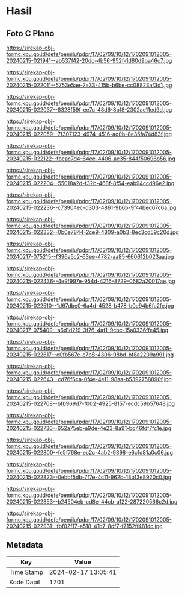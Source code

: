 # Hasil

## Foto C Plano

https://sirekap-obj-formc.kpu.go.id/defe/pemilu/pdpr/17/02/09/10/12/1702091012005-20240215-021941--ab537f42-20dc-4b56-952f-1d60d9ba46c7.jpg

https://sirekap-obj-formc.kpu.go.id/defe/pemilu/pdpr/17/02/09/10/12/1702091012005-20240215-022011--5753e5ae-2a33-415b-b6be-cc08823af3d1.jpg

https://sirekap-obj-formc.kpu.go.id/defe/pemilu/pdpr/17/02/09/10/12/1702091012005-20240215-022037--8328f59f-ee7c-48d6-8bf8-2302ae11ed9d.jpg

https://sirekap-obj-formc.kpu.go.id/defe/pemilu/pdpr/17/02/09/10/12/1702091012005-20240215-022059--7f307123-4974-4516-ad0b-8e35fa74d83f.jpg

https://sirekap-obj-formc.kpu.go.id/defe/pemilu/pdpr/17/02/09/10/12/1702091012005-20240215-022122--fbeac7d4-64ee-4406-ae35-844f50696b56.jpg

https://sirekap-obj-formc.kpu.go.id/defe/pemilu/pdpr/17/02/09/10/12/1702091012005-20240215-022204--55018a2d-f32b-468f-8f54-eab94ccd96e2.jpg

https://sirekap-obj-formc.kpu.go.id/defe/pemilu/pdpr/17/02/09/10/12/1702091012005-20240215-022236--c73904ec-d303-4861-9b6b-9f44bed67c6a.jpg

https://sirekap-obj-formc.kpu.go.id/defe/pemilu/pdpr/17/02/09/10/12/1702091012005-20240215-022332--0b0e7844-2ce9-4809-a0b3-8ec3cd59c20d.jpg

https://sirekap-obj-formc.kpu.go.id/defe/pemilu/pdpr/17/02/09/10/12/1702091012005-20240217-075215--f396a5c2-63ee-4782-aa85-660612b023aa.jpg

https://sirekap-obj-formc.kpu.go.id/defe/pemilu/pdpr/17/02/09/10/12/1702091012005-20240215-022436--4e9f997e-954d-4216-8729-0682a20017ae.jpg

https://sirekap-obj-formc.kpu.go.id/defe/pemilu/pdpr/17/02/09/10/12/1702091012005-20240215-022510--1d67dbe0-6a4d-4528-b478-b0e94b6fa2fe.jpg

https://sirekap-obj-formc.kpu.go.id/defe/pemilu/pdpr/17/02/09/10/12/1702091012005-20240217-075409--a6d1d219-3f76-4af1-9cbc-15a0336ffe45.jpg

https://sirekap-obj-formc.kpu.go.id/defe/pemilu/pdpr/17/02/09/10/12/1702091012005-20240215-022617--c0fb567e-c7b8-4306-98bd-bf8a2209a991.jpg

https://sirekap-obj-formc.kpu.go.id/defe/pemilu/pdpr/17/02/09/10/12/1702091012005-20240215-022643--cd76f6ca-0f4e-4e11-98aa-b5392758890f.jpg

https://sirekap-obj-formc.kpu.go.id/defe/pemilu/pdpr/17/02/09/10/12/1702091012005-20240215-022708--bfb969d7-f002-4925-8157-ecdc59b57648.jpg

https://sirekap-obj-formc.kpu.go.id/defe/pemilu/pdpr/17/02/09/10/12/1702091012005-20240215-022730--652a75eb-a9de-4e23-8a91-bd46fdf7fc1e.jpg

https://sirekap-obj-formc.kpu.go.id/defe/pemilu/pdpr/17/02/09/10/12/1702091012005-20240215-022800--fe5f768e-ec2c-4ab2-9398-e6c1d81a0c06.jpg

https://sirekap-obj-formc.kpu.go.id/defe/pemilu/pdpr/17/02/09/10/12/1702091012005-20240215-022823--0ebbf5db-7f7e-4c11-962b-18b13e8920c0.jpg

https://sirekap-obj-formc.kpu.go.id/defe/pemilu/pdpr/17/02/09/10/12/1702091012005-20240215-022853--b24504eb-cd8e-44cb-a122-287220566c2d.jpg

https://sirekap-obj-formc.kpu.go.id/defe/pemilu/pdpr/17/02/09/10/12/1702091012005-20240215-022931--fbf02f17-a518-41b7-8df7-f7152ff481dc.jpg


## Metadata

| Key        | Value               |
| ---------- | ------------------- |
| Time Stamp | 2024-02-17 13:05:41 |
| Kode Dapil | 1701                |



